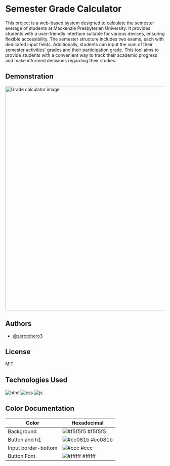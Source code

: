 # Semester Grade Calculator

This project is a web-based system designed to calculate the semester average of students at Mackenzie Presbyterian University. It provides students with a user-friendly interface suitable for various devices, ensuring flexible accessibility. The semester structure includes two exams, each with dedicated input fields. Additionally, students can input the sum of their semester activities' grades and their participation grade. This tool aims to provide students with a convenient way to track their academic progress and make informed decisions regarding their studies.

## Demonstration

<a href="https://zerotohero3.github.io/mediamack/"><img src="https://i.postimg.cc/KjJQbvYf/mackenzie.png" width="529" height="709" alt="Grade calculator image" ></a>

## Authors

- [@zerotohero3](https://www.github.com/zerotohero3)

## License

[MIT](https://choosealicense.com/licenses/mit/)

<h2>Technologies Used</h2>
<p>
  <img align="center" alt="html" src="https://img.shields.io/badge/html5-%23E34F26.svg?style=for-the-badge&logo=html5&logoColor=white"/>
  <img align="center" alt="css" src="https://img.shields.io/badge/css3-%231572B6.svg?style=for-the-badge&logo=css3&logoColor=white"/>
  <img align="center" alt="js" src="https://img.shields.io/badge/javascript-%23323330.svg?style=for-the-badge&logo=javascript&logoColor=%23F7DF1E"/>
</p>

## Color Documentation

| Color               | Hexadecimal                                                |
| ----------------- | ---------------------------------------------------------------- |
| Background | ![#f5f5f5](https://via.placeholder.com/10/f5f5f5?text=+) #f5f5f5 |
| Button and h1 | ![#cc081b](https://via.placeholder.com/10/cc081b?text=+) #cc081b |
| Input border-bottom | ![#ccc](https://via.placeholder.com/10/ccc?text=+) #ccc |
| Button Font | ![#ffffff](https://via.placeholder.com/10/ffffff?text=+) #ffffff |
